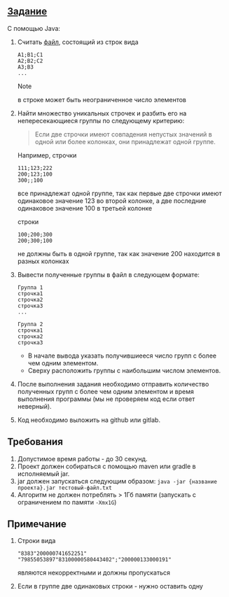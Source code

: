 ## [Задание](https://github.com/PeacockTeam/new-job/blob/master/lng-java.md)
С помощью Java:

1. Считать [файл](https://github.com/PeacockTeam/new-job/releases/download/v1.0/lng-4.txt.gz), состоящий из строк вида 

    ```
    A1;B1;C1
    A2;B2;C2
    A3;B3
    ...
    ```
    > [!NOTE]
    > в строке может быть неограниченное число элементов

2. Найти множество уникальных строчек и разбить его на непересекающиеся группы по следующему критерию:
    > Если две строчки имеют совпадения непустых значений в одной или более колонках, они принадлежат одной группе. 

    Например, строчки
    ```
    111;123;222
    200;123;100
    300;;100
    ```

    все принадлежат одной группе, так как первые две строчки имеют одинаковое значение 123 во второй колонке, а две последние одинаковое значение 100 в третьей колонке

    строки

    ```
    100;200;300
    200;300;100
    ```

    не должны быть в одной группе, так как значение 200 находится в разных колонках

3. Вывести полученные группы в файл в следующем формате:

    ```
    Группа 1
    строчка1
    строчка2
    строчка3
    ...

    Группа 2 
    строчка1
    строчка2
    строчка3
    ```

    - В начале вывода указать получившиееся число групп с более чем одним элементом.
    - Сверху расположить группы с наибольшим числом элементов.

4. После выполнения задания необходимо отправить количество полученных групп с более чем одним элементом и время выполнения программы (мы не проверяем код если ответ неверный).
5. Код необходимо выложить на github или gitlab.

## Требования
1. Допустимое время работы - до 30 секунд.
2. Проект должен собираться с помощью maven или gradle в исполняемый jar.
3. jar должен запускаться следующим образом: `java -jar {название проекта}.jar тестовый-файл.txt`
4. Алгоритм не должен потреблять > 1Гб памяти (запускать с ограничением по памяти `-Xmx1G`)

## Примечание
1. Строки вида
    ```
    "8383"200000741652251"
    "79855053897"83100000580443402";"200000133000191"
    ```
    являются некорректными и должны пропускаться

2. Если в группе две одинаковых строки - нужно оставить одну
